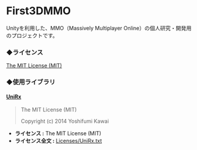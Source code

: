 # First3DMMO

Unityを利用した、MMO（Massively Multiplayer Online）の個人研究・開発用のプロジェクトです。


### ◆ライセンス
[The MIT License (MIT)](LICENSE)

### ◆使用ライブラリ

#### [UniRx](https://github.com/neuecc/UniRx)

> The MIT License (MIT)
> 
> Copyright (c) 2014 Yoshifumi Kawai

* **ライセンス :** The MIT License (MIT)
* **ライセンス全文 :** [Licenses/UniRx.txt](Licenses/UniRx.txt)
